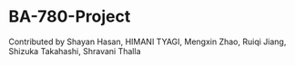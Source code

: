 # BA-780-Project
Contributed by Shayan Hasan, HIMANI TYAGI, Mengxin Zhao, Ruiqi Jiang, Shizuka Takahashi, Shravani Thalla
